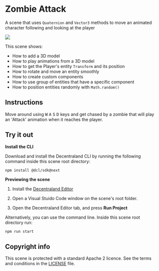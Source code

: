 # Zombie Attack
A scene that uses `Quaternion` and `Vector3` methods to move an animated character following and looking at the player

![](screenshots/zombie-attack.gif)

This scene shows:
- How to add a 3D model
- How to play animations from a 3D model
- How to get the Player's entity `Transform` and its position
- How to rotate and move an entity smoothly
- How to create custom components
- How to use group of entities that have a specific component
- How to position entities randomly with `Math.random()`

## Instructions
Move around using <kbd>W</kbd> <kbd>A</kbd> <kbd>S</kbd> <kbd>D</kbd> keys and get chased by a zombie that will play an 'Attack' animation when it reaches the player.

## Try it out

**Install the CLI**

Download and install the Decentraland CLI by running the following command inside this scene root directory:

```bash
npm install @dcl/sdk@next
```
 
**Previewing the scene**

1) Install the [Decentraland Editor](https://docs.decentraland.org/creator/development-guide/sdk7/editor/)

2) Open a Visual Stuido Code window on the scene's root folder.

3) Open the Decentraland Editor tab, and press **Run Project**

Alternatively, you can use the command line. Inside this scene root directory run:

```
npm run start
```

## Copyright info

This scene is protected with a standard Apache 2 licence. See the terms and conditions in the [LICENSE](/LICENSE) file.